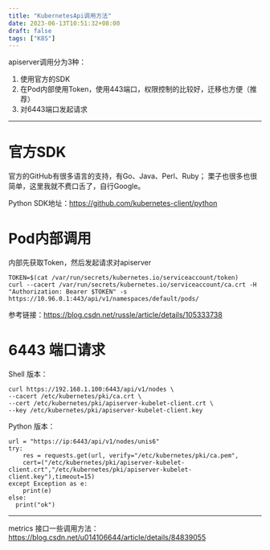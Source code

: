 ```yaml
---
title: "KubernetesApi调用方法"
date: 2023-06-13T10:51:32+08:00
draft: false
tags: ["K8S"]
---
```


apiserver调用分为3种：
1. 使用官方的SDK
2. 在Pod内部使用Token，使用443端口，权限控制的比较好，迁移也方便（推荐）
3. 对6443端口发起请求

---
# 官方SDK
官方的GitHub有很多语言的支持，有Go、Java、Perl、Ruby；
栗子也很多也很简单，这里我就不费口舌了，自行Google。

Python SDK地址：https://github.com/kubernetes-client/python


# Pod内部调用

内部先获取Token，然后发起请求对apiserver

``` shell
TOKEN=$(cat /var/run/secrets/kubernetes.io/serviceaccount/token)
curl --cacert /var/run/secrets/kubernetes.io/serviceaccount/ca.crt -H "Authorization: Bearer $TOKEN" -s  https://10.96.0.1:443/api/v1/namespaces/default/pods/
```

参考链接：https://blog.csdn.net/russle/article/details/105333738

# 6443 端口请求

Shell 版本：
```shell
curl https://192.168.1.100:6443/api/v1/nodes \
--cacert /etc/kubernetes/pki/ca.crt \
--cert /etc/kubernetes/pki/apiserver-kubelet-client.crt \
--key /etc/kubernetes/pki/apiserver-kubelet-client.key
```

Python 版本：
```
url = "https://ip:6443/api/v1/nodes/unis6"
try:
    res = requests.get(url, verify="/etc/kubernetes/pki/ca.pem",
    cert=("/etc/kubernetes/pki/apiserver-kubelet-client.crt","/etc/kubernetes/pki/apiserver-kubelet-client.key"),timeout=15)
except Exception as e: 
    print(e)
else:
  print("ok")
```

---
metrics 接口一些调用方法：
https://blog.csdn.net/u014106644/article/details/84839055
